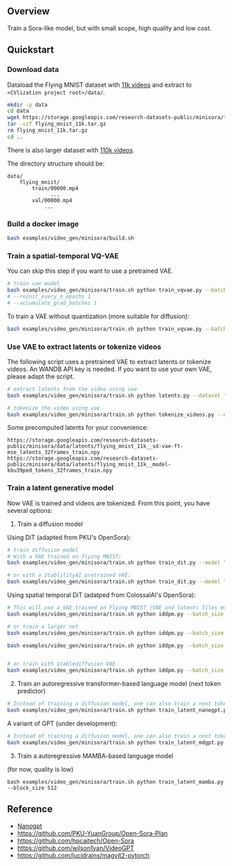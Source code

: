 ## Overview

Train a Sora-like model, but with small scope, high quality and low cost.

## Quickstart

### Download data

Dataload the Flying MNIST dataset with [11k videos](https://storage.googleapis.com/research-datasets-public/minisora/flying_mnist_11k.tar.gz) and extract to `<CVlization project root>/data/`.


```bash
mkdir -p data
cd data
wget https://storage.googleapis.com/research-datasets-public/minisora/flying_mnist_11k.tar.gz
tar -xzf flying_mnist_11k.tar.gz
rm flying_mnist_11k.tar.gz
cd ..
```

There is also larger dataset with [110k videos](https://storage.googleapis.com/research-datasets-public/minisora/flying_mnist_110k.tar.gz).

The directory structure should be:

```
data/
    flying_mnist/
        train/00000.mp4
              ...
        val/00000.mp4
            ...
```

### Build a docker image

```bash
bash examples/video_gen/minisora/build.sh
```

### Train a spatial-temporal VQ-VAE

You can skip this step if you want to use a pretrained VAE.

```bash
# train vae model
bash examples/video_gen/minisora/train.sh python train_vqvae.py --batch_size 2 --resolution 256 --sequence_length 32 --embedding_dim 4 --n_codes 5120 --limit_train_batches 1.0 --limit_val_batches 0.25 --epochs 150 --save_every_n_epochs 5 --low_utilization_cost 0.1 --network_variant s8_b --lr 0.001 --kl_loss_weight 0.01 --commitment_cost 0.25 --track
# --reinit_every_n_epochs 1
# --accumulate_grad_batches 1
```

To train a VAE without quantization (more suitable for diffusion):
```bash
bash examples/video_gen/minisora/train.sh python train_vqvae.py --batch_size 2 --resolution 256 --sequence_length 32 --embedding_dim 4 --n_codes 5120 --limit_train_batches 1.0 --limit_val_batches 0.25 --epochs 150 --save_every_n_epochs 5 --low_utilization_cost 0.1 --network_variant vae_s4t4_b --lr 0.001 --kl_loss_weight 0.1 --commitment_cost 0.25 --track
```

### Use VAE to extract latents or tokenize videos

The following script uses a pretrained VAE to extract latents or tokenize videos. An WANDB API key is needed. If you want to use your own VAE, please adapt the script.

```bash
# extract latents from the video using vae
bash examples/video_gen/minisora/train.sh python latents.py --dataset flying_mnist --batch_size 1 --vae stabilityai/sd-vae-ft-mse # zzsi_kungfu/videogpt/model-nilqq143:v14
```

```bash
# tokenize the video using vae
bash examples/video_gen/minisora/train.sh python tokenize_videos.py --dataset flying_mnist --batch_size 8
```

Some precomputed latents for your convenience:

```
https://storage.googleapis.com/research-datasets-public/minisora/data/latents/flying_mnist_11k__sd-vae-ft-mse_latents_32frames_train.npy
https://storage.googleapis.com/research-datasets-public/minisora/data/latents/flying_mnist_11k__model-kbu39ped_tokens_32frames_train.npy
```

### Train a latent generative model

Now VAE is trained and videos are tokenized. From this point, you have several options:

1. Train a diffusion model

Using DiT (adapted from PKU's OpenSora):
```bash
# train diffusion model
# With a VAE trained on flying MNIST:
bash examples/video_gen/minisora/train.sh python train_dit.py --model "Latte-S/2" --vae_model "zzsi_kungfu/videogpt/model-kbu39ped:v11" --batch_size 2 --num_clips_per_video 10 --lr 0.00002 --resolution 256 --sequence_length 4 --latent_input_size 64 --ae_temporal_stride 4 --ae_spatial_stride 4 --learn_sigma --ckpt_every 1000000 --sample_every 2000 --log_every 20 --epochs 100 --track

# or with a StablilityAI pretrained VAE:
bash examples/video_gen/minisora/train.sh python train_dit.py --model "Latte-T/2" --batch_size 2 --lr 0.00002 --resolution 256 --sequence_length 4 --latent_input_size 32 --ae_temporal_stride 1 --ae_spatial_stride 8 --learn_sigma --ckpt_every 1000000 --sample_every 100 --log_every 20 --epochs 100 --track
```

Using spatial temporal DiT (adatped from ColossalAI's OpenSora):

```bash
# This will use a VAE trained on Flying MNIST (VAE and latents files must match)
bash examples/video_gen/minisora/train.sh python iddpm.py --batch_size 4 --accumulate_grad_batches 8 --latent_frames_to_generate 8 --diffusion_steps 1000 --max_steps 1000000 --log_every 50 --sample_every 2000 --clip_grad 1.0 --vae zzsi_kungfu/videogpt/model-nilqq143:v14 --latents_input_file data/latents/flying_mnist__model-nilqq143_latents_32frames_train.npy --track

# or train a larger net
bash examples/video_gen/minisora/train.sh python iddpm.py --batch_size 1 --accumulate_grad_batches 32 --depth 16 --num_heads 12 --hidden_size 768 --max_steps 1000000 --log_every 50 --sample_every 2000 --diffusion_steps 1000 --clip_grad 1.0 --latent_frames_to_generate 8 --tokens_input_file data/latents/flying_mnist_110k__model-kbu39ped_tokens_32frames_train.npy --vae zzsi_kungfu/videogpt/model-kbu39ped:v11 --track

bash examples/video_gen/minisora/train.sh python iddpm.py --batch_size 1 --accumulate_grad_batches 32 --depth 16 --num_heads 12 --hidden_size 768 --max_steps 1000000 --log_every 500 --sample_every 5000 --checkpoint_every 500000 --diffusion_steps 1000 --clip_grad 1.0 --latent_frames_to_generate 32 --latents_input_file data/latents/flying_mnist_110k__sd-vae-ft-mse_latents_32frames_train.npy --vae stabilityai/sd-vae-ft-mse --resume_from zzsi_kungfu/flying_mnist/denoiser_model:v29 --track


# or train with stablediffusion VAE
bash examples/video_gen/minisora/train.sh python iddpm.py --batch_size 1 --accumulate_grad_batches 32 --depth 16 --num_heads 12 --hidden_size 768 --max_steps 1000000 --log_every 50 --sample_every 2000 --diffusion_steps 1000 --clip_grad 1.0 --latent_frames_to_generate 32 --latents_input_file data/latents/flying_mnist__sd-vae-ft-mse_latents_32frames_train.npy --vae stabilityai/sd-vae-ft-mse --track
```

2. Train an autoregressive transformer-based language model (next token predictor)

```bash
# Instead of training a diffusion model, one can also train a next token predictor.
bash examples/video_gen/minisora/train.sh python train_latent_nanogpt.py --block_size 512 --tokens_input_file data/latents/flying_mnist__model-kbu39ped_tokens_32frames_train.npy --sample_interval 2000 --batch_size 8 --gradient_accumulation_steps 4 --max_iters 10000000 --wandb_log
```

A variant of GPT (under development):

```bash
# Instead of training a diffusion model, one can also train a next token predictor.
bash examples/video_gen/minisora/train.sh python train_latent_mdgpt.py --block_size 512 --sparse_block_size 512 --sample_interval 1000 --num_latent_frames 8 --batch_size 8 --gradient_accumulation_steps 4 --use_1d_pos_emb --max_iters 100000000 --only_predict_last --wandb_log
```

3. Train a autoregressive MAMBA-based language model

(for now, quality is low)

```
bash examples/video_gen/minisora/train.sh python train_latent_mamba.py --block_size 512
```

## Reference

- [Nanogpt](https://github.com/karpathy/nanoGPT)
- https://github.com/PKU-YuanGroup/Open-Sora-Plan
- https://github.com/hpcaitech/Open-Sora
- https://github.com/wilson1yan/VideoGPT
- https://github.com/lucidrains/magvit2-pytorch